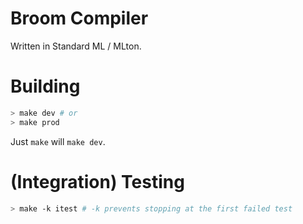 # Broom Compiler

Written in Standard ML / MLton.

# Building

```sh
> make dev # or
> make prod
```

Just `make` will `make dev`.

# (Integration) Testing

```sh
> make -k itest # -k prevents stopping at the first failed test
```

